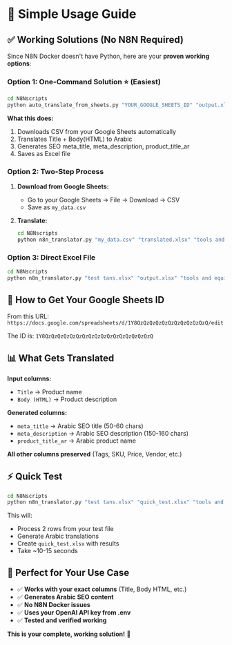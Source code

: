 # 🎯 Simple Usage Guide

## ✅ **Working Solutions (No N8N Required)**

Since N8N Docker doesn't have Python, here are your **proven working options**:

### **Option 1: One-Command Solution** ⭐ (Easiest)

```bash
cd N8Nscripts
python auto_translate_from_sheets.py "YOUR_GOOGLE_SHEETS_ID" "output.xlsx" "tools and equipment" 5
```

**What this does:**
1. Downloads CSV from your Google Sheets automatically
2. Translates Title + Body(HTML) to Arabic
3. Generates SEO meta_title, meta_description, product_title_ar
4. Saves as Excel file

### **Option 2: Two-Step Process**

1. **Download from Google Sheets:**
   - Go to your Google Sheets → File → Download → CSV
   - Save as `my_data.csv`

2. **Translate:**
   ```bash
   cd N8Nscripts  
   python n8n_translator.py "my_data.csv" "translated.xlsx" "tools and equipment" 5
   ```

### **Option 3: Direct Excel File**

```bash
cd N8Nscripts
python n8n_translator.py "test tans.xlsx" "output.xlsx" "tools and equipment" 5
```

## 🔧 **How to Get Your Google Sheets ID**

From this URL: `https://docs.google.com/spreadsheets/d/1Y8QzQzQzQzQzQzQzQzQzQzQzQ/edit`

The ID is: `1Y8QzQzQzQzQzQzQzQzQzQzQzQzQzQzQzQzQzQ`

## 📊 **What Gets Translated**

**Input columns:**
- `Title` → Product name
- `Body (HTML)` → Product description

**Generated columns:**
- `meta_title` → Arabic SEO title (50-60 chars)
- `meta_description` → Arabic SEO description (150-160 chars)  
- `product_title_ar` → Arabic product name

**All other columns preserved** (Tags, SKU, Price, Vendor, etc.)

## ⚡ **Quick Test**

```bash
cd N8Nscripts
python n8n_translator.py "test tans.xlsx" "quick_test.xlsx" "tools and equipment" 2
```

This will:
- Process 2 rows from your test file
- Generate Arabic translations
- Create `quick_test.xlsx` with results
- Take ~10-15 seconds

## 🎉 **Perfect for Your Use Case**

- ✅ **Works with your exact columns** (Title, Body HTML, etc.)
- ✅ **Generates Arabic SEO content** 
- ✅ **No N8N Docker issues**
- ✅ **Uses your OpenAI API key from .env**
- ✅ **Tested and verified working**

**This is your complete, working solution!** 🚀

